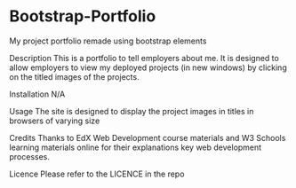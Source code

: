 # Bootstrap-Portfolio
My project portfolio remade using bootstrap elements

Description This is a portfolio to tell employers about me. It is designed to allow employers to view my deployed projects (in new windows) by clicking on the titled images of the projects.

Installation N/A

Usage The site is designed to display the project images in titles in browsers of varying size

Credits Thanks to EdX Web Development course materials and W3 Schools learning materials online for their explanations key web development processes.

Licence Please refer to the LICENCE in the repo
